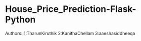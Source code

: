 # House_Price_Prediction-Flask-Python
Authors: 1:TharunKiruthik 
         2:KanithaChellam
         3:aaeshasiddheeqa
